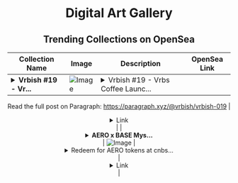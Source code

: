 <div align="center">

# Digital Art Gallery

## Trending Collections on OpenSea

| Collection Name                       | Image                                                                                     | Description                       | OpenSea Link                                                                                          |
|---------------------------------------|-------------------------------------------------------------------------------------------|-----------------------------------|--------------------------------------------------------------------------------------------------------|
| **<details><summary>Vrbish #19 - Vr...</summary>Vrbish #19 - Vrbs Coffee Launch</details>** | ![Image](https://i.seadn.io/s/raw/files/6bfd94de221214a663e43de2da710feb.webp?w=500&auto=format?w=200&auto=format) | <details><summary>Vrbish #19 - Vrbs Coffee Launc...</summary>Vrbish #19 - Vrbs Coffee Launch

Read the full post on Paragraph: https://paragraph.xyz/@vrbish/vrbish-019</details> | <details><summary>Link</summary>[Vrbish #19 - Vrbs Coffee Launch](https://opensea.io/collection/vrbish-19-vrbs-coffee-launch)</details> |
| **<details><summary>AERO x BASE Mys...</summary>AERO x BASE Mystery Box #93,611</details>** | ![Image](https://i.seadn.io/s/raw/files/ffbaa03c93de571ca975eeb0c1e8d9fc.gif?w=500&auto=format?w=200&auto=format) | <details><summary>Redeem for AERO tokens at cnbs...</summary>Redeem for AERO tokens at cnbs.ly/AERO</details> | <details><summary>Link</summary>[AERO x BASE Mystery Box #93,611](https://opensea.io/collection/aero-x-base-mystery-box-93611)</details> |

</div>